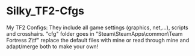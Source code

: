 # Silky_TF2-Cfgs
My TF2 Configs:
They include all game settings (graphics, net,...), scripts and crosshairs.
"cfg" folder goes in "Steam\SteamApps\common\Team Fortress 2\tf\"
replace the default files with mine or read through mine and adapt/merge both to make your own!
